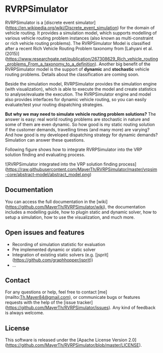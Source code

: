 # RVRPSimulator
RVRPSimulator is a [discrete event simulator] (https://en.wikipedia.org/wiki/Discrete_event_simulation) for the domain of vehicle routing. It provides a simulation model, which supports modelling of various vehicle routing problem instances (also known as multi-constraint or rich vehicle routing problems). The RVRPSimulator Model is classified after a recent Rich Vehicle Routing Problem taxonomy from [Lahyani et al. (2015)] (https://www.researchgate.net/publication/267308629_Rich_vehicle_routing_problems_From_a_taxonomy_to_a_definition). 
Another big benefit of the RVRPSimulator model is the support of **dynamic** and **stochastic** vehicle routing problems. Details about the classification are coming soon. 

Beside the simulation model, RVRPSimulator provides the simulation engine (with visualization), which is able to execute the model and create statistics to analyse/evaluate the execution. The RVRPSimulator engine and model also provides interfaces for dynamic vehicle routing, so you can easily evaluate/test your routing dispatching strategies.

**But why we may need to simulate vehicle routing problem solutions?** The answer is easy: real world routing problems are stochastic in nature and some of them are even dynamic. So how good is my static routing solution if the customer demands, travelling times (and many more) are varying? And how good is my developed dispatching strategy for dynamic demands? Simulation can answer these questions.

Following figure shows how to integrate RVRPSimulator into the VRP solution finding and evaluating process. 

![RVRPSimulator integrated into the VRP solution finding process] (https://raw.githubusercontent.com/MayerTh/RVRPSimulator/master/vrpsim-core/abstract-model/abstract_model.png)

## Documentation
You can access the full documentation in the [wiki] (https://github.com/MayerTh/RVRPSimulator/wiki), the documentation includes a modelling guide, how to plugin static and dynamic solver, how to setup a simulation, how to use the visualization, and much more.

## Open issues and features
* Recording of simulation statistic for evaluation
* Pre implemented dynamic or static solver
* Integration of existing static solvers (e.g. [jsprit] (https://github.com/graphhopper/jsprit))
* ...

## Contact
For any questions or help, feel free to contact [me] (mailto:Th.Mayer84@gmail.com), or communicate bugs or features requests with the help of the [issue tracker] (https://github.com/MayerTh/RVRPSimulator/issues). Any kind of feedback is always welcome.

## License
This software is released under the [Apache License Version 2.0] (https://github.com/MayerTh/RVRPSimulator/blob/master/LICENSE).